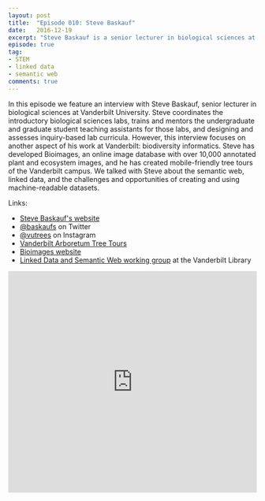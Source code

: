 ```yaml
---
layout: post
title:  "Episode 010: Steve Baskauf"
date:   2016-12-19
excerpt: "Steve Baskauf is a senior lecturer in biological sciences at Vanderbilt University."
episode: true
tag:
- STEM
- linked data
- semantic web
comments: true
---
```


In this episode we feature an interview with Steve Baskauf, senior lecturer in biological sciences at Vanderbilt University.  Steve coordinates the introductory biological sciences labs, trains and mentors the undergraduate and graduate student teaching assistants for those labs, and designing and assesses inquiry-based lab curricula.  However, this interview focuses on another aspect of his work at Vanderbilt: biodiversity informatics.  Steve has developed Bioimages, an online image database with over 10,000 annotated plant and ecosystem images, and he has created mobile-friendly tree tours of the Vanderbilt campus.  We talked with Steve about the semantic web, linked data, and the challenges and opportunities of creating and using machine-readable datasets.   

Links:

* [Steve Baskauf's website](https://my.vanderbilt.edu/baskauf/)
* [@baskaufs](https://twitter.com/baskaufs) on Twitter
* [@vutrees](https://www.instagram.com/vutrees/) on Instagram
* [Vanderbilt Arboretum Tree Tours](http://vanderbilt.edu/trees/tours/)
* [Bioimages website](http://bioimages.vanderbilt.edu/)
* [Linked Data and Semantic Web working group](https://heardlibrary.github.io/semantic-web/) at the Vanderbilt Library

<iframe width="100%" height="450" scrolling="no" frameborder="no" src="https://w.soundcloud.com/player/?url=https%3A//api.soundcloud.com/tracks/298219930&amp;auto_play=false&amp;hide_related=false&amp;show_comments=true&amp;show_user=true&amp;show_reposts=false&amp;visual=true"></iframe>
